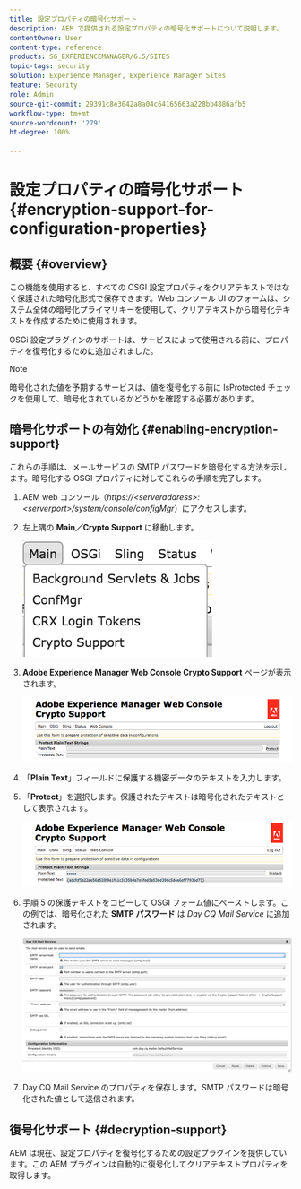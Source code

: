 ```yaml
---
title: 設定プロパティの暗号化サポート
description: AEM で提供される設定プロパティの暗号化サポートについて説明します。
contentOwner: User
content-type: reference
products: SG_EXPERIENCEMANAGER/6.5/SITES
topic-tags: security
solution: Experience Manager, Experience Manager Sites
feature: Security
role: Admin
source-git-commit: 29391c8e3042a8a04c64165663a228bb4886afb5
workflow-type: tm+mt
source-wordcount: '279'
ht-degree: 100%

---
```


# 設定プロパティの暗号化サポート{#encryption-support-for-configuration-properties}

## 概要 {#overview}

この機能を使用すると、すべての OSGI 設定プロパティをクリアテキストではなく保護された暗号化形式で保存できます。Web コンソール UI のフォームは、システム全体の暗号化プライマリキーを使用して、クリアテキストから暗号化テキストを作成するために使用されます。

OSGi 設定プラグインのサポートは、サービスによって使用される前に、プロパティを復号化するために追加されました。

>[!NOTE]
>
>暗号化された値を予期するサービスは、値を復号化する前に IsProtected チェックを使用して、暗号化されているかどうかを確認する必要があります。

## 暗号化サポートの有効化 {#enabling-encryption-support}

これらの手順は、メールサービスの SMTP パスワードを暗号化する方法を示します。暗号化する OSGI プロパティに対してこれらの手順を完了します。

1. AEM web コンソール（*https://&lt;serveraddress>:&lt;serverport>/system/console/configMgr*）にアクセスします。
1. 左上隅の **Main／Crypto Support** に移動します。

   ![chlimage_1-325](assets/chlimage_1-325.png)

1. **Adobe Experience Manager Web Console Crypto Support** ページが表示されます。

   ![screen_shot_2018-08-01at113417am](assets/screen_shot_2018-08-01at113417am.png)

1. 「**Plain Text**」フィールドに保護する機密データのテキストを入力します。
1. 「**Protect**」を選択します。保護されたテキストは暗号化されたテキストとして表示されます。

   ![screen_shot_2018-08-01at113844am](assets/screen_shot_2018-08-01at113844am.png)

1. 手順 5 の保護テキストをコピーして OSGI フォーム値にペーストします。この例では、暗号化された **SMTP パスワード** は *Day CQ Mail Service* に追加されます。

   ![screen_shot_2016-12-18at105809pm](assets/screen_shot_2016-12-18at105809pm.png)

1. Day CQ Mail Service のプロパティを保存します。SMTP パスワードは暗号化された値として送信されます。

## 復号化サポート {#decryption-support}

AEM は現在、設定プロパティを復号化するための設定プラグインを提供しています。この AEM プラグインは自動的に復号化してクリアテキストプロパティを取得します。
